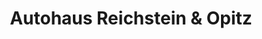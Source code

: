 ---
title: "Autohaus Reichstein & Opitz"
url: /saalfeld-saale/autohaus-reichstein-und-opitz/
shop: Autohaus
---